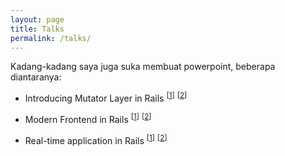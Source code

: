 ```yaml
---
layout: page
title: Talks
permalink: /talks/
---
```


Kadang-kadang saya juga suka membuat powerpoint, beberapa diantaranya:

- Introducing Mutator Layer in Rails
  <sup>[[1](https://speakerdeck.com/philiplambok/introducting-mutator-layer-in-rails)]</sup>
  <sup>[[2](/assets/talks/1-introducting-mutator-layer-in-rails.odp)]</sup>

- Modern Frontend in Rails
  <sup>[[1](https://speakerdeck.com/philiplambok/modern-frontend-in-rails)]</sup>
  <sup>[[2](/assets/talks/2-modern-frontend-rails.odp)]</sup>

- Real-time application in Rails
  <sup>[[1](https://speakerdeck.com/philiplambok/real-time-application-in-rails)]</sup>
  <sup>[[2](https://docs.google.com/presentation/d/1-W8GPHLA8UDjAG1DGE5rVtuD6ePqMvS-oMvQxv74A2U/edit?usp=sharing)]</sup>
